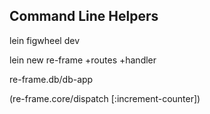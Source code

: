 ## Command Line Helpers

lein figwheel dev

lein new re-frame <app-name> +routes +handler

re-frame.db/db-app

(re-frame.core/dispatch [:increment-counter])
